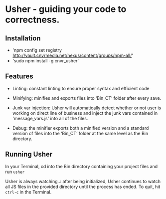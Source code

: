 # Usher - guiding your code to correctness.

## Installation

- 'npm config set registry http://vault.cnvrmedia.net/nexus/content/groups/npm-all/'
- 'sudo npm install -g cnvr_usher'

## Features

- Linting: constant linting to ensure proper syntax and efficient code

- Minifying: minifies and exports files into ‘Bin_CT’ folder after every save.

- Junk var injection: Usher will automatically detect whether or not user is working on direct line of business and inject the junk vars contained in 'message_vars.js' into all of the files.

- Debug: the minifier exports both a minified version and a standard version of files into the ‘Bin_CT’ folder at the same level as the Bin directory.

## Running Usher 

In your Terminal, cd into the Bin directory containing your project files and run `usher`

Usher is always watching..: after being initialized, Usher continues to watch all JS files in the provided directory until the process has ended. To quit, hit `ctrl-c` in the Terminal.




